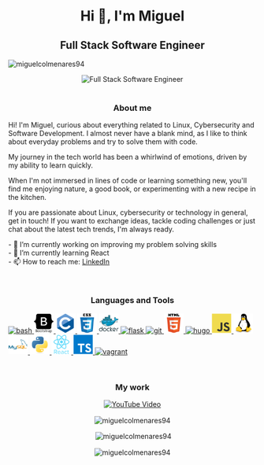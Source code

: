 <h1 align="center">Hi 👋, I'm Miguel</h1>
<h2 align="center">Full Stack Software Engineer</h2>

<p align="left"> <img src="https://komarev.com/ghpvc/?username=miguelcolmenares94&label=Profile%20views&color=0e75b6&style=flat" alt="miguelcolmenares94" /> </p>

<div align="center">
  <div>
    <img src="banner.gif" alt="Full Stack Software Engineer">
  </div>
</div>
<br>
<h3 align="center"> About me </h3>
<p>
Hi! I'm Miguel, curious about everything related to Linux, Cybersecurity and Software Development. I almost never have a blank mind, as I like to think about everyday problems and try to solve them with code.

My journey in the tech world has been a whirlwind of emotions, driven by my ability to learn quickly.

When I'm not immersed in lines of code or learning something new, you'll find me enjoying nature, a good book, or experimenting with a new recipe in the kitchen.

If you are passionate about Linux, cybersecurity or technology in general, get in touch! If you want to exchange ideas, tackle coding challenges or just chat about the latest tech trends, I'm always ready.
</p>
<p>
- 🔭 I’m currently working on improving my problem solving skills
<br>
- 🌱 I’m currently learning React
<br>
- 📫 How to reach me: <a href="https://www.linkedin.com/in/miguel-colmenaresp/">LinkedIn</a>
</p>
<br>
<h3 align="center">Languages and Tools</h3>
<p align="left"> <a href="https://www.gnu.org/software/bash/" target="_blank" rel="noreferrer"> <img src="https://www.vectorlogo.zone/logos/gnu_bash/gnu_bash-icon.svg" alt="bash" width="40" height="40"/> </a> <a href="https://getbootstrap.com" target="_blank" rel="noreferrer"> <img src="https://raw.githubusercontent.com/devicons/devicon/master/icons/bootstrap/bootstrap-plain-wordmark.svg" alt="bootstrap" width="40" height="40"/> </a> <a href="https://www.cprogramming.com/" target="_blank" rel="noreferrer"> <img src="https://raw.githubusercontent.com/devicons/devicon/master/icons/c/c-original.svg" alt="c" width="40" height="40"/> </a> <a href="https://www.w3schools.com/css/" target="_blank" rel="noreferrer"> <img src="https://raw.githubusercontent.com/devicons/devicon/master/icons/css3/css3-original-wordmark.svg" alt="css3" width="40" height="40"/> </a> <a href="https://www.docker.com/" target="_blank" rel="noreferrer"> <img src="https://raw.githubusercontent.com/devicons/devicon/master/icons/docker/docker-original-wordmark.svg" alt="docker" width="40" height="40"/> </a> <a href="https://flask.palletsprojects.com/" target="_blank" rel="noreferrer"> <img src="https://www.vectorlogo.zone/logos/pocoo_flask/pocoo_flask-icon.svg" alt="flask" width="40" height="40"/> </a> <a href="https://git-scm.com/" target="_blank" rel="noreferrer"> <img src="https://www.vectorlogo.zone/logos/git-scm/git-scm-icon.svg" alt="git" width="40" height="40"/> </a> <a href="https://www.w3.org/html/" target="_blank" rel="noreferrer"> <img src="https://raw.githubusercontent.com/devicons/devicon/master/icons/html5/html5-original-wordmark.svg" alt="html5" width="40" height="40"/> </a> <a href="https://gohugo.io/" target="_blank" rel="noreferrer"> <img src="https://api.iconify.design/logos-hugo.svg" alt="hugo" width="40" height="40"/> </a> <a href="https://developer.mozilla.org/en-US/docs/Web/JavaScript" target="_blank" rel="noreferrer"> <img src="https://raw.githubusercontent.com/devicons/devicon/master/icons/javascript/javascript-original.svg" alt="javascript" width="40" height="40"/> </a> <a href="https://www.linux.org/" target="_blank" rel="noreferrer"> <img src="https://raw.githubusercontent.com/devicons/devicon/master/icons/linux/linux-original.svg" alt="linux" width="40" height="40"/> </a> <a href="https://www.mysql.com/" target="_blank" rel="noreferrer"> <img src="https://raw.githubusercontent.com/devicons/devicon/master/icons/mysql/mysql-original-wordmark.svg" alt="mysql" width="40" height="40"/> </a> <a href="https://www.python.org" target="_blank" rel="noreferrer"> <img src="https://raw.githubusercontent.com/devicons/devicon/master/icons/python/python-original.svg" alt="python" width="40" height="40"/> </a> <a href="https://reactjs.org/" target="_blank" rel="noreferrer"> <img src="https://raw.githubusercontent.com/devicons/devicon/master/icons/react/react-original-wordmark.svg" alt="react" width="40" height="40"/> </a> <a href="https://www.typescriptlang.org/" target="_blank" rel="noreferrer"> <img src="https://raw.githubusercontent.com/devicons/devicon/master/icons/typescript/typescript-original.svg" alt="typescript" width="40" height="40"/> </a> <a href="https://www.vagrantup.com/" target="_blank" rel="noreferrer"> <img src="https://www.vectorlogo.zone/logos/vagrantup/vagrantup-icon.svg" alt="vagrant" width="40" height="40"/> </a> </p>
<br>
<div align="center">
  <h3>My work</h3>
  <a href="https://www.youtube.com/watch?v=0flNVK7fxNc">
    <img src="https://img.youtube.com/vi/0flNVK7fxNc/0.jpg" alt="YouTube Video">
  </a>
</div>

<p align="center"><img align="center" src="https://github-readme-stats.vercel.app/api/top-langs?username=miguelcolmenares94&show_icons=true&locale=en&layout=compact" alt="miguelcolmenares94" /></p>

<p align="center">&nbsp;<img align="center" src="https://github-readme-stats.vercel.app/api?username=miguelcolmenares94&show_icons=true&locale=en" alt="miguelcolmenares94" /></p>

<p align="center"><img align="center" src="https://github-readme-streak-stats.herokuapp.com/?user=miguelcolmenares94&" alt="miguelcolmenares94" /></p>
